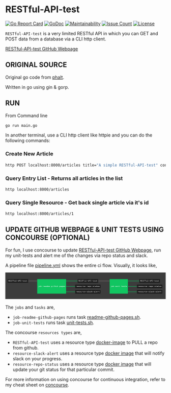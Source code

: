 # RESTful-API-test

[![Go Report Card](https://goreportcard.com/badge/github.com/JeffDeCola/RESTful-API-test)](https://goreportcard.com/report/github.com/JeffDeCola/RESTful-API-test)
[![GoDoc](https://godoc.org/github.com/JeffDeCola/RESTful-API-test?status.svg)](https://godoc.org/github.com/JeffDeCola/RESTful-API-test)
[![Maintainability](https://api.codeclimate.com/v1/badges/57a79ec6bf13f735c4bf/maintainability)](https://codeclimate.com/github/JeffDeCola/RESTful-API-test/maintainability)
[![Issue Count](https://codeclimate.com/github/JeffDeCola/RESTful-API-test/badges/issue_count.svg)](https://codeclimate.com/github/JeffDeCola/RESTful-API-test/issues)
[![License](http://img.shields.io/:license-mit-blue.svg)](http://jeffdecola.mit-license.org)

`RESTful-API-test` is a very limited RESTful API in which you can GET
and POST data from a database via a CLI http client.

[RESTful-API-test GitHub Webpage](https://jeffdecola.github.io/RESTful-API-test/)

## ORIGINAL SOURCE

Original go code from [phalt](https://github.com/phalt).

Written in go using gin &amp; gorp.

## RUN

From Command line

```bash
go run main.go
```

In another terminal, use a CLI http client like httpie and you can do the
following commands:

### Create New Article

```bash
http POST localhost:8000/articles title="A simple RESTful-API-test" content="Hello-World"
```

### Query Entry List - Returns all articles in the list

```bash
http localhost:8000/articles
```

### Query Single Resource - Get back single article via it's id

```bash
http localhost:8000/articles/1
```

## UPDATE GITHUB WEBPAGE & UNIT TESTS USING CONCOURSE (OPTIONAL)

For fun, I use concourse to  update
[RESTful-API-test GitHub Webpage](https://jeffdecola.github.io/RESTful-API-test/),
run my unit-tests and alert me of the changes via repo status and slack.

A pipeline file [pipeline.yml](https://github.com/JeffDeCola/RESTful-API-test/tree/master/ci/pipeline.yml)
shows the entire ci flow. Visually, it looks like,

![IMAGE - RESTful-API-test concourse ci pipeline - IMAGE](docs/pics/RESTful-API-test-pipeline.jpg)

The `jobs` and `tasks` are,

* `job-readme-github-pages` runs task
  [readme-github-pages.sh](https://github.com/JeffDeCola/RESTful-API-test/tree/master/ci/scripts/readme-github-pages.sh).
* `job-unit-tests` runs task
  [unit-tests.sh](https://github.com/JeffDeCola/RESTful-API-test/tree/master/ci/scripts/unit-tests.sh).

The concourse `resources types` are,

* `RESTful-API-test` uses a resource type
  [docker-image](https://hub.docker.com/r/concourse/git-resource/)
  to PULL a repo from github.
* `resource-slack-alert` uses a resource type
  [docker image](https://hub.docker.com/r/cfcommunity/slack-notification-resource)
  that will notify slack on your progress.
* `resource-repo-status` uses a resource type
  [docker image](https://hub.docker.com/r/dpb587/github-status-resource)
  that will update your git status for that particular commit.

For more information on using concourse for continuous integration,
refer to my cheat sheet on [concourse](https://github.com/JeffDeCola/my-cheat-sheets/tree/master/software/operations-tools/continuous-integration-continuous-deployment/concourse-cheat-sheet).
